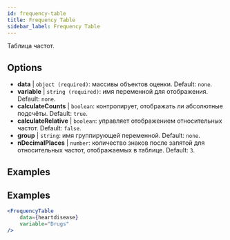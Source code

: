 ```yaml
---
id: frequency-table
title: Frequency Table
sidebar_label: Frequency Table
---
```


Таблица частот.

## Options

* __data__ | `object (required)`: массивы объектов оценки. Default: `none`.
* __variable__ | `string (required)`: имя переменной для отображения. Default: `none`.
* __calculateCounts__ | `boolean`: контролирует, отображать ли абсолютные подсчёты. Default: `true`.
* __calculateRelative__ | `boolean`: управляет отображением относительных частот. Default: `false`.
* __group__ | `string`: имя группирующей переменной. Default: `none`.
* __nDecimalPlaces__ | `number`: количество знаков после запятой для относительных частот, отображаемых в таблице. Default: `3`.


## Examples

## Examples

```jsx live
<FrequencyTable
    data={heartdisease} 
    variable="Drugs"
/>
```
